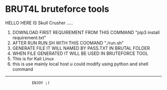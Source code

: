 # BRUT4L bruteforce tools
HELLO HERE IS Skull Crusher .....
1) DOWNLOAD FIRST REQUIREMENT FROM THIS COMMAND "pip3 install requirement.txt"
2) AFTER RUN RUN.SH WITH THIS COOMAND "./run.sh"
3) GENERATE FILE IT WILL NAMED BY PASS.TXT IN BRUTAL FOLDER
4) WHEN FILE GENERATED IT WILL BE USED IN BRUTEFORCE TOOL
5) This is for Kali Linux
6) this is use mainly local host u could modify using python and shell command  

----------------------------------------------------------------------------------------			
					
				ENJOY ;)  

